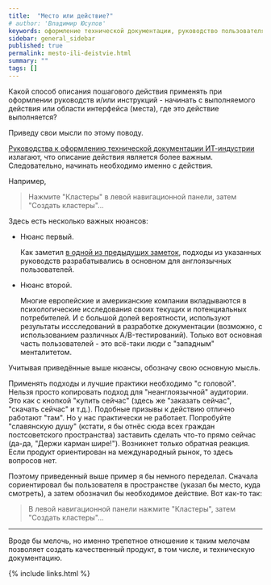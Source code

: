 ```yaml
---
title:  "Место или действие?"
# author: 'Владимир Юсупов'
keywords: оформление технической документации, руководство пользователя, инструкци пользователя, style guide, developer documentation style guide, технический писатель москва
sidebar: general_sidebar
published: true
permalink: mesto-ili-deistvie.html
summary: ""
tags: []
---
```


Какой способ описания пошагового действия применять при оформлении руководств и/или инструкций - начинать с выполняемого действия или области интерфейса (места), где это действие выполняется?

Приведу свои мысли по этому поводу.

[Руководства к оформлению технической документации ИТ-индустрии](ophormlenie-technicheskoy-documentactyi-tupo.html) излагают, что описание действия является более важным. Следовательно, начинать необходимо именно с действия. 

Например, 

> Нажмите "Кластеры" в левой навигационной панели, затем "Создать кластеры"...

Здесь есть несколько важных нюансов:

- Нюанс первый. 

    Как заметил [в одной из предыдущих заметок](ophormlenie-technicheskoy-documentactyi-tupo.html), подходы из указанных руководств разрабатывались в основном для англоязычных пользователей. 

- Нюанс второй.

    Многие европейские и американские компании вкладываются в психологические исследования своих текущих и потенциальных потребителей. И с большой долей вероятности, используют результаты иссследований в разработке документации (возможно, с использованием различных A/B-тестирований). Только вот основная часть пользователей - это всё-таки люди с "западным" менталитетом.

Учитывая приведённые выше нюансы, обозначу свою основную мысль. 

Применять подходы и лучшие практики необходимо "с головой". Нельзя просто копировать подход для "неанглоязычной" аудитории. Это как с кнопкой "купить сейчас" (здесь же "заказать сейчас", "скачать сейчас" и т.д.). Подобные призывы к действию отлично работают "там". Но у нас практически не работает. Попробуйте "славянскую душу" (кстати, я бы отнёс сюда всех граждан постсоветского пространства) заставить сделать что-то прямо сейчас (да-да, "Держи карман шире!"). Возникнет только обратная реакция. Если продукт ориентирован на международный рынок, то здесь вопросов нет.

Поэтому приведенный выше пример я бы немного переделал. Сначала сориентировал бы пользователя в пространстве (указал бы место, куда смотреть), а затем обозначил бы необходимое действие. Вот как-то так:

> В левой навигационной панели нажмите "Кластеры", затем "Создать кластеры"...

***

Вроде бы мелочь, но именно трепетное отношение к таким мелочам позволяет создать качественный продукт, в том числе, и техническую документацию.

{% include links.html %}
